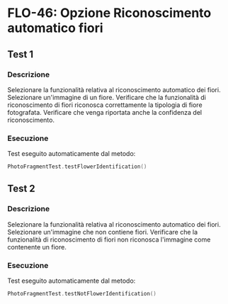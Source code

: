 # FLO-46: Opzione Riconoscimento automatico fiori

## Test 1

### Descrizione

Selezionare la funzionalità relativa al riconoscimento automatico dei fiori. Selezionare un'immagine di un fiore.
Verificare che la funzionalità di riconoscimento di fiori riconosca correttamente la tipologia di fiore fotografata. 
Verificare che venga riportata anche la confidenza del riconoscimento.

### Esecuzione

Test eseguito automaticamente dal metodo:
```kotlin
PhotoFragmentTest.testFlowerIdentification()
```

## Test 2

### Descrizione

Selezionare la funzionalità relativa al riconoscimento automatico dei fiori. Selezionare un'immagine che non contiene fiori.
Verificare che la funzionalità di riconoscimento di fiori non riconosca l'immagine come contenente un fiore.

### Esecuzione

Test eseguito automaticamente dal metodo:
```kotlin
PhotoFragmentTest.testNotFlowerIdentification()
```
